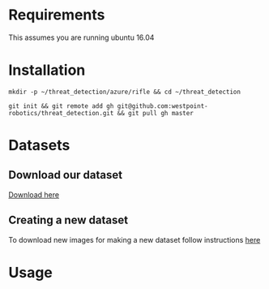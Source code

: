 # Requirements
This assumes you are running ubuntu 16.04

# Installation
	
	mkdir -p ~/threat_detection/azure/rifle && cd ~/threat_detection
	
	git init && git remote add gh git@github.com:westpoint-robotics/threat_detection.git && git pull gh master


# Datasets
## Download our dataset
[Download here](https://github.com/westpoint-robotics/threat_detection/tree/master/scripts)


## Creating a new dataset
To download new images for making a new dataset follow instructions [here](https://github.com/westpoint-robotics/threat_detection/tree/master/azure)

# Usage
